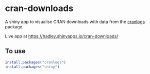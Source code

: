 # cran-downloads

A shiny app to visualise CRAN downloads with data from the [cranlogs](https://r-hub.github.io/cranlogs/) package.

Live app at <https://hadley.shinyapps.io/cran-downloads/>

## To use

```R
install.packages("cranlogs")
install.packages("shiny")
```
